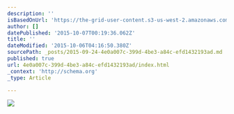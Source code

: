 ```yaml
---
description: ''
isBasedOnUrl: 'https://the-grid-user-content.s3-us-west-2.amazonaws.com/b6121062-1d1b-425e-89f8-f2482a3d00ac.png'
author: []
datePublished: '2015-10-07T00:19:36.062Z'
title: ''
dateModified: '2015-10-06T04:16:50.380Z'
sourcePath: _posts/2015-09-24-4e0a007c-399d-4be3-a84c-efd1432193ad.md
published: true
url: 4e0a007c-399d-4be3-a84c-efd1432193ad/index.html
_context: 'http://schema.org'
_type: Article

---
```

![](https://the-grid-user-content.s3-us-west-2.amazonaws.com/b6121062-1d1b-425e-89f8-f2482a3d00ac.png)